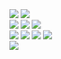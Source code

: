 <div display="flex">
  <div align="left">
    <img src="https://skillicons.dev/icons?i=js" />
    <img src="https://skillicons.dev/icons?i=ts" />
    <br />
    <img src="https://skillicons.dev/icons?i=react" />
    <img src="https://skillicons.dev/icons?i=nextjs" />
    <img src="https://skillicons.dev/icons?i=vue" />
    <br />
    <img src="https://skillicons.dev/icons?i=redux" />
    <img src="https://skillicons.dev/icons?i=styledcomponents" />
    <img src="https://skillicons.dev/icons?i=emotion" />
    <img src="https://skillicons.dev/icons?i=tailwindcss" />
  </div>
  <div>
    <img src="https://skillicons.dev/icons?i=tailwindcss" />
  </div>
</div>


<div align="left">
  


<!--
**jmean12/jmean12** is a ✨ _special_ ✨ repository because its `README.md` (this file) appears on your GitHub profile.

Here are some ideas to get you started:

- 🔭 I’m currently working on ...
- 🌱 I’m currently learning ...
- 👯 I’m looking to collaborate on ...
- 🤔 I’m looking for help with ...
- 💬 Ask me about ...
- 📫 How to reach me: ...
- 😄 Pronouns: ...
- ⚡ Fun fact: ...

[![Anurag's github stats](https://github-readme-stats.vercel.app/api?username=jmean12)](https://github.com/anuraghazra/github-readme-stats)
-->  
</div>

